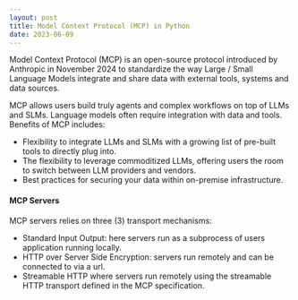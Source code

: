 ```yaml
---
layout: post
title: Model Context Protocol (MCP) in Python
date: 2023-06-09
---
```

Model Context Protocol (MCP) is an open-source protocol introduced by Anthropic in November 2024 to standardize the way Large / Small Language Models integrate and share data with external tools, systems and data sources.


MCP allows users build truly agents and complex workflows on top of LLMs and SLMs. Language models often require integration with data and tools. Benefits of MCP includes:

- Flexibility to integrate LLMs and SLMs with a growing list of pre-built tools to directly plug into.
- The flexibility to leverage commoditized LLMs, offering users the room to switch between LLM providers and vendors.
- Best practices for securing your data within on-premise infrastructure.

#### MCP Servers

MCP servers relies on three (3) transport mechanisms:
- Standard Input Output: here servers run as a subprocess of users application running locally.
- HTTP over Server Side Encryption: servers run remotely and can be connected to via a url.
- Streamable HTTP where servers run remotely using the streamable HTTP transport defined in the MCP specification.

